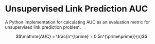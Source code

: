 # Unsupervised Link Prediction AUC
A Python implementation for calculating AUC as an evaluation metric for unsupervised link prediction problem.

$$\mathrm{AUC} = \frac{n^{\prime} + 0.5n^{\prime\prime}}{n}$$
